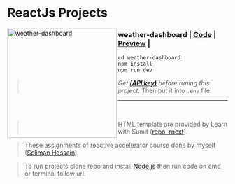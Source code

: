 # ReactJs Projects

<img src="https://github.com/solimanhossain/reactjs-tutorials-reactive-accelerator/blob/main/preview/weather-dashboard.png?raw=true" alt="weather-dashboard" width="250" align="left"/>

### weather-dashboard | [Code](https://github.com/solimanhossain/reactjs-tutorials-reactive-accelerator/weather-dashboard) | [Preview](https://soliman-weather-dashboard.vercel.app/) |

```
cd weather-dashboard
npm install
npm run dev
```

> _Get ***[(API key)](https://openweathermap.org/current)*** before runing this project_. Then put it into `.env` file.

---

<br>

> HTML template are provided by Learn with Sumit ([repo: rnext](https://github.com/Learn-with-Sumit/rnext/)).

> These assignments of reactive accelerator course done by myself ([Soliman Hossain](https://github.com/solimanhossain/)).

> To run projects clone repo and install [Node.js](https://nodejs.org/en/download/) then run code on cmd or terminal follow url.
